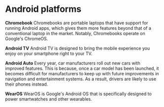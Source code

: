 # Android platforms

**Chromebook**
Chromebooks are portable laptops that have support for running Android apps, which gives them more features beyond that of a conventional laptop in the market. Notably, Chromebooks operate on Google's ChromeOS.

**Android TV**
Android TV is designed to bring the mobile experience you enjoy on your smartphone right to your TV.

**Android Auto**
Every year, car manufacturers roll out new cars with improved features. This is because, once a car model has been launched, it becomes difficult for manufacturers to keep up with future improvements in navigation and entertainment systems. As a result, drivers are likely to use their phones instead.

**WearOS**
WearOS is Google's Android OS that is specifically designed to power smartwatches and other wearables.
